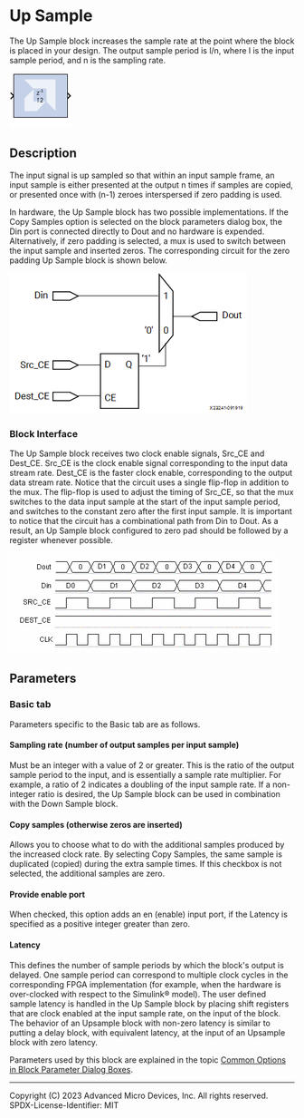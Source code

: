 # Up Sample

The Up Sample block increases the sample rate at the point where
the block is placed in your design. The output sample period is l/n,
where l is the input sample period, and n is the sampling rate.

![](./Images/block.png)

## Description

The input signal is up sampled so that within an input sample frame, an
input sample is either presented at the output n times if samples are
copied, or presented once with (n-1) zeroes interspersed if zero padding
is used.

In hardware, the Up Sample block has two possible implementations. If
the Copy Samples option is selected on the block parameters dialog box,
the Din port is connected directly to Dout and no hardware is expended.
Alternatively, if zero padding is selected, a mux is used to switch
between the input sample and inserted zeros. The corresponding circuit
for the zero padding Up Sample block is shown below.


  
![](./Images/whu1538085508491.png)  

### Block Interface

The Up Sample block receives two clock enable signals, Src_CE and
Dest_CE. Src_CE is the clock enable signal corresponding to the input
data stream rate. Dest_CE is the faster clock enable, corresponding to
the output data stream rate. Notice that the circuit uses a single
flip-flop in addition to the mux. The flip-flop is used to adjust the
timing of Src_CE, so that the mux switches to the data input sample at
the start of the input sample period, and switches to the constant zero
after the first input sample. It is important to notice that the circuit
has a combinational path from Din to Dout. As a result, an Up Sample
block configured to zero pad should be followed by a register whenever
possible.

  
![](./Images/xpp1538085509896.png)  

## Parameters


### Basic tab  
Parameters specific to the Basic tab are as follows.
#### Sampling rate (number of output samples per input sample)  
Must be an integer with a value of 2 or greater. This is the ratio of
the output sample period to the input, and is essentially a sample rate
multiplier. For example, a ratio of 2 indicates a doubling of the input
sample rate. If a non-integer ratio is desired, the Up Sample block can
be used in combination with the Down Sample block.

#### Copy samples (otherwise zeros are inserted)  
Allows you to choose what to do with the additional samples produced by
the increased clock rate. By selecting Copy Samples, the same sample is
duplicated (copied) during the extra sample times. If this checkbox is
not selected, the additional samples are zero.

#### Provide enable port  
When checked, this option adds an en (enable) input port, if the Latency
is specified as a positive integer greater than zero.

#### Latency  
This defines the number of sample periods by which the block's output is
delayed. One sample period can correspond to multiple clock cycles in
the corresponding FPGA implementation (for example, when the hardware is
over-clocked with respect to the Simulink® model). The user defined
sample latency is handled in the Up Sample block by placing shift
registers that are clock enabled at the input sample rate, on the input
of the block. The behavior of an Upsample block with non-zero latency is
similar to putting a delay block, with equivalent latency, at the input
of an Upsample block with zero latency.

Parameters used by this block are explained in the topic [Common Options
in Block Parameter Dialog
Boxes](../../GEN/common-options/README.md).

--------------
Copyright (C) 2023 Advanced Micro Devices, Inc. All rights reserved.
SPDX-License-Identifier: MIT
